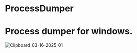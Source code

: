 
# ProcessDumper
Process dumper for windows.
=======

![Clipboard_03-16-2025_01](https://github.com/user-attachments/assets/e7a917f3-7b94-4db0-8601-0fb9007c24b7)

